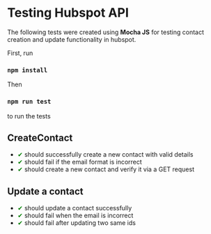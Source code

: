 # Testing Hubspot API

The following tests were created using **Mocha JS** for testing contact creation and update functionality in hubspot.

First, run 
### `npm install`
Then 
### `npm run test`
to run the tests 

## CreateContact

- <span style="color:green">✔</span> should successfully create a new contact with valid details
- <span style="color:green">✔</span> should fail if the email format is incorrect
- <span style="color:green">✔</span> should create a new contact and verify it via a GET request

## Update a contact

- <span style="color:green">✔</span> should update a contact successfully
- <span style="color:green">✔</span> should fail when the email is incorrect
- <span style="color:green">✔</span> should fail after updating two same ids
